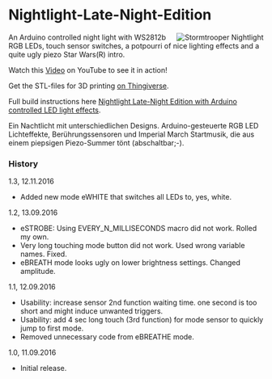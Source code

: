 # Nightlight-Late-Night-Edition
<a href="http://zeropage.io/"><img alt="Stormtrooper Nightlight" align="right" src="http://zeropage.io/wp-content/uploads/github-nightlight-small.gif" /></a>
An Arduino controlled night light with WS2812b RGB LEDs, touch sensor switches, a potpourri of nice lighting effects and a quite ugly piezo Star Wars(R) intro.

Watch this <a title="Stormtrooper Nightlight by zeropage" href="https://youtu.be/YXsqjSVHjwk" target="_blank">Video</a> on YouTube to see it in action!

Get the STL-files for 3D printing <a title="Nightlight Late-Night Edition on Thingiverse" href="http://www.thingiverse.com/thing:1784830" target="_blank">on Thingiverse</a>.

Full build instructions here <a title="Build instructions for Nightlight Late-Night Edition on zeropage.io" href="http://zeropage.io/nightlight-late-night-edition-with-arduino-controlled-led-light-effects/" target="_blank">Nightlight Late-Night Edition with Arduino controlled LED light effects</a>.

Ein Nachtlicht mit unterschiedlichen Designs. Arduino-gesteuerte RGB LED Lichteffekte, Berührungssensoren und Imperial March Startmusik, die aus einem piepsigen Piezo-Summer tönt (abschaltbar;-).

### History
1.3, 12.11.2016
- Added new mode eWHITE that switches all LEDs to, yes, white.

1.2, 13.09.2016
- eSTROBE: Using EVERY_N_MILLISECONDS macro did not work. Rolled my own.
- Very long touching mode button did not work. Used wrong variable names. Fixed.
- eBREATH mode looks ugly on lower brightness settings. Changed amplitude.

1.1, 12.09.2016
- Usability: increase sensor 2nd function waiting time. one second is too short and might induce unwanted triggers.
- Usability: add 4 sec long touch (3rd function) for mode sensor to quickly jump to first mode.
- Removed unnecessary code from eBREATHE mode.

1.0, 11.09.2016
- Initial release.
